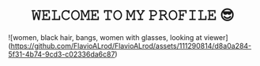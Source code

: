 <h1 align="center"> 𝚆𝙴𝙻𝙲𝙾𝙼𝙴 𝚃𝙾 𝙼𝚈 𝙿𝚁𝙾𝙵𝙸𝙻𝙴 😎</h1>

![women, black hair, bangs, women with glasses, looking at viewer] (https://github.com/FlavioALrod/FlavioALrod/assets/111290814/d8a0a284-5f31-4b74-9cd3-c02336da6c87)



<!--
**FlavioALrod/FlavioALrod** is a ✨ _special_ ✨ repository because its `README.md` (this file) appears on your GitHub profile.

Here are some ideas to get you started:

- 🔭 I’m currently working on ...
- 🌱 I’m currently learning ...
- 👯 I’m looking to collaborate on ...
- 🤔 I’m looking for help with ...
- 💬 Ask me about ...
- 📫 How to reach me: ...
- 😄 Pronouns: ...
- ⚡ Fun fact: ...
-->
